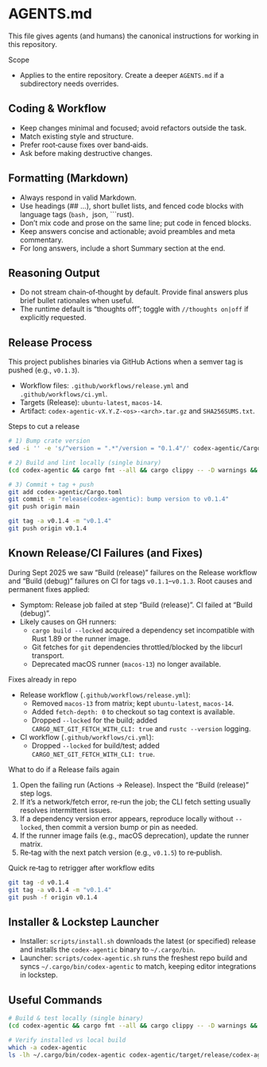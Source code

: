 # AGENTS.md

This file gives agents (and humans) the canonical instructions for working in this repository.

Scope
- Applies to the entire repository. Create a deeper `AGENTS.md` if a subdirectory needs overrides.

## Coding & Workflow
- Keep changes minimal and focused; avoid refactors outside the task.
- Match existing style and structure.
- Prefer root‑cause fixes over band‑aids.
- Ask before making destructive changes.

## Formatting (Markdown)
- Always respond in valid Markdown.
- Use headings (## …), short bullet lists, and fenced code blocks with language tags (```bash, ```json, ```rust).
- Don’t mix code and prose on the same line; put code in fenced blocks.
- Keep answers concise and actionable; avoid preambles and meta commentary.
- For long answers, include a short Summary section at the end.

## Reasoning Output
- Do not stream chain‑of‑thought by default. Provide final answers plus brief bullet rationales when useful.
- The runtime default is “thoughts off”; toggle with `//thoughts on|off` if explicitly requested.

## Release Process
This project publishes binaries via GitHub Actions when a semver tag is pushed (e.g., `v0.1.3`).

- Workflow files: `.github/workflows/release.yml` and `.github/workflows/ci.yml`.
- Targets (Release): `ubuntu-latest`, `macos-14`.
- Artifact: `codex-agentic-vX.Y.Z-<os>-<arch>.tar.gz` and `SHA256SUMS.txt`.

Steps to cut a release
```bash
# 1) Bump crate version
sed -i '' -e 's/^version = ".*"/version = "0.1.4"/' codex-agentic/Cargo.toml

# 2) Build and lint locally (single binary)
(cd codex-agentic && cargo fmt --all && cargo clippy -- -D warnings && cargo build --release)

# 3) Commit + tag + push
git add codex-agentic/Cargo.toml
git commit -m "release(codex-agentic): bump version to v0.1.4"
git push origin main

git tag -a v0.1.4 -m "v0.1.4"
git push origin v0.1.4
```

## Known Release/CI Failures (and Fixes)
During Sept 2025 we saw “Build (release)” failures on the Release workflow and “Build (debug)” failures on CI for tags `v0.1.1`–`v0.1.3`. Root causes and permanent fixes applied:

- Symptom: Release job failed at step “Build (release)”. CI failed at “Build (debug)”.
- Likely causes on GH runners:
  - `cargo build --locked` acquired a dependency set incompatible with Rust 1.89 or the runner image.
  - Git fetches for `git` dependencies throttled/blocked by the libcurl transport.
  - Deprecated macOS runner (`macos-13`) no longer available.

Fixes already in repo
- Release workflow (`.github/workflows/release.yml`):
  - Removed `macos-13` from matrix; kept `ubuntu-latest`, `macos-14`.
  - Added `fetch-depth: 0` to checkout so tag context is available.
  - Dropped `--locked` for the build; added `CARGO_NET_GIT_FETCH_WITH_CLI: true` and `rustc --version` logging.
- CI workflow (`.github/workflows/ci.yml`):
  - Dropped `--locked` for build/test; added `CARGO_NET_GIT_FETCH_WITH_CLI: true`.

What to do if a Release fails again
1) Open the failing run (Actions → Release). Inspect the “Build (release)” step logs.
2) If it’s a network/fetch error, re‑run the job; the CLI fetch setting usually resolves intermittent issues.
3) If a dependency version error appears, reproduce locally without `--locked`, then commit a version bump or pin as needed.
4) If the runner image fails (e.g., macOS deprecation), update the runner matrix.
5) Re‑tag with the next patch version (e.g., `v0.1.5`) to re‑publish.

Quick re‑tag to retrigger after workflow edits
```bash
git tag -d v0.1.4
git tag -a v0.1.4 -m "v0.1.4"
git push -f origin v0.1.4
```

## Installer & Lockstep Launcher
- Installer: `scripts/install.sh` downloads the latest (or specified) release and installs the `codex-agentic` binary to `~/.cargo/bin`.
- Launcher: `scripts/codex-agentic.sh` runs the freshest repo build and syncs `~/.cargo/bin/codex-agentic` to match, keeping editor integrations in lockstep.

## Useful Commands
```bash
# Build & test locally (single binary)
(cd codex-agentic && cargo fmt --all && cargo clippy -- -D warnings && cargo test && cargo build --release)

# Verify installed vs local build
which -a codex-agentic
ls -lh ~/.cargo/bin/codex-agentic codex-agentic/target/release/codex-agentic
```
